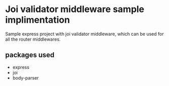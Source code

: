 # Joi validator middleware sample implimentation

Sample express project with joi validator middleware, which can be used for all the router middlewares.

## packages used

- express
- joi
- body-parser
